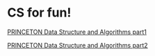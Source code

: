# CS for fun!

[PRINCETON Data Structure and Algorithms part1](https://www.coursera.org/learn/algorithms-part1/)

[PRINCETON Data Structure and Algorithms part2](https://www.coursera.org/learn/algorithms-part2/)
